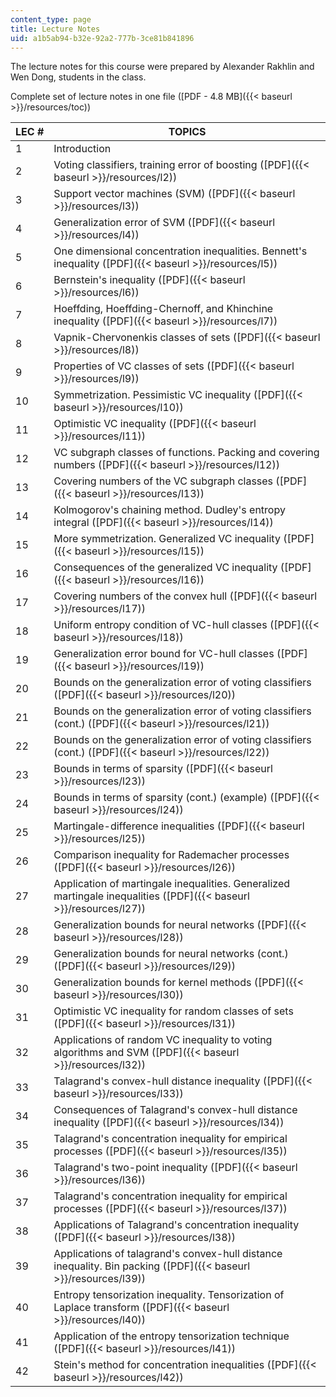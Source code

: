 ```yaml
---
content_type: page
title: Lecture Notes
uid: a1b5ab94-b32e-92a2-777b-3ce81b841896
---
```


The lecture notes for this course were prepared by Alexander Rakhlin and Wen Dong, students in the class.

Complete set of lecture notes in one file ([PDF - 4.8 MB]({{< baseurl >}}/resources/toc))

| LEC # | TOPICS |
| --- | --- |
| 1 | Introduction |
| 2 | Voting classifiers, training error of boosting ([PDF]({{< baseurl >}}/resources/l2)) |
| 3 | Support vector machines (SVM) ([PDF]({{< baseurl >}}/resources/l3)) |
| 4 | Generalization error of SVM ([PDF]({{< baseurl >}}/resources/l4)) |
| 5 | One dimensional concentration inequalities. Bennett's inequality ([PDF]({{< baseurl >}}/resources/l5)) |
| 6 | Bernstein's inequality ([PDF]({{< baseurl >}}/resources/l6)) |
| 7 | Hoeffding, Hoeffding-Chernoff, and Khinchine inequality ([PDF]({{< baseurl >}}/resources/l7)) |
| 8 | Vapnik-Chervonenkis classes of sets ([PDF]({{< baseurl >}}/resources/l8)) |
| 9 | Properties of VC classes of sets ([PDF]({{< baseurl >}}/resources/l9)) |
| 10 | Symmetrization. Pessimistic VC inequality ([PDF]({{< baseurl >}}/resources/l10)) |
| 11 | Optimistic VC inequality ([PDF]({{< baseurl >}}/resources/l11)) |
| 12 | VC subgraph classes of functions. Packing and covering numbers ([PDF]({{< baseurl >}}/resources/l12)) |
| 13 | Covering numbers of the VC subgraph classes ([PDF]({{< baseurl >}}/resources/l13)) |
| 14 | Kolmogorov's chaining method. Dudley's entropy integral ([PDF]({{< baseurl >}}/resources/l14)) |
| 15 | More symmetrization. Generalized VC inequality ([PDF]({{< baseurl >}}/resources/l15)) |
| 16 | Consequences of the generalized VC inequality ([PDF]({{< baseurl >}}/resources/l16)) |
| 17 | Covering numbers of the convex hull ([PDF]({{< baseurl >}}/resources/l17)) |
| 18 | Uniform entropy condition of VC-hull classes ([PDF]({{< baseurl >}}/resources/l18)) |
| 19 | Generalization error bound for VC-hull classes ([PDF]({{< baseurl >}}/resources/l19)) |
| 20 | Bounds on the generalization error of voting classifiers ([PDF]({{< baseurl >}}/resources/l20)) |
| 21 | Bounds on the generalization error of voting classifiers (cont.) ([PDF]({{< baseurl >}}/resources/l21)) |
| 22 | Bounds on the generalization error of voting classifiers (cont.) ([PDF]({{< baseurl >}}/resources/l22)) |
| 23 | Bounds in terms of sparsity ([PDF]({{< baseurl >}}/resources/l23)) |
| 24 | Bounds in terms of sparsity (cont.) (example) ([PDF]({{< baseurl >}}/resources/l24)) |
| 25 | Martingale-difference inequalities ([PDF]({{< baseurl >}}/resources/l25)) |
| 26 | Comparison inequality for Rademacher processes ([PDF]({{< baseurl >}}/resources/l26)) |
| 27 | Application of martingale inequalities. Generalized martingale inequalities ([PDF]({{< baseurl >}}/resources/l27)) |
| 28 | Generalization bounds for neural networks ([PDF]({{< baseurl >}}/resources/l28)) |
| 29 | Generalization bounds for neural networks (cont.) ([PDF]({{< baseurl >}}/resources/l29)) |
| 30 | Generalization bounds for kernel methods ([PDF]({{< baseurl >}}/resources/l30)) |
| 31 | Optimistic VC inequality for random classes of sets ([PDF]({{< baseurl >}}/resources/l31)) |
| 32 | Applications of random VC inequality to voting algorithms and SVM ([PDF]({{< baseurl >}}/resources/l32)) |
| 33 | Talagrand's convex-hull distance inequality ([PDF]({{< baseurl >}}/resources/l33)) |
| 34 | Consequences of Talagrand's convex-hull distance inequality ([PDF]({{< baseurl >}}/resources/l34)) |
| 35 | Talagrand's concentration inequality for empirical processes ([PDF]({{< baseurl >}}/resources/l35)) |
| 36 | Talagrand's two-point inequality ([PDF]({{< baseurl >}}/resources/l36)) |
| 37 | Talagrand's concentration inequality for empirical processes ([PDF]({{< baseurl >}}/resources/l37)) |
| 38 | Applications of Talagrand's concentration inequality ([PDF]({{< baseurl >}}/resources/l38)) |
| 39 | Applications of talagrand's convex-hull distance inequality. Bin packing ([PDF]({{< baseurl >}}/resources/l39)) |
| 40 | Entropy tensorization inequality. Tensorization of Laplace transform ([PDF]({{< baseurl >}}/resources/l40)) |
| 41 | Application of the entropy tensorization technique ([PDF]({{< baseurl >}}/resources/l41)) |
| 42 | Stein's method for concentration inequalities ([PDF]({{< baseurl >}}/resources/l42))